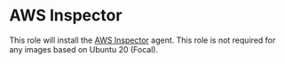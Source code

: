 # AWS Inspector

This role will install the [AWS Inspector](https://aws.amazon.com/documentation/inspector/) agent. This role is not required for any images based on Ubuntu 20 (Focal).
